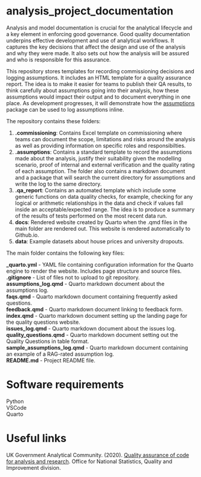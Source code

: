# analysis_project_documentation
Analysis and model documentation is crucial for the analytical lifecycle and a key element in enforcing good governance. Good quality documentation underpins effective  development and use of analytical workflows. It captures the key decisions that affect the design and use of the analysis and why they were made. It also sets out how the analysis will be assured and who is responsible for this assurance.

This repository stores templates for recording commissioning decisions and logging assumptions. It includes an HTML template for a quality assurance report. The idea is to make it easier for teams to publish their QA results, to think carefully about assumptions going into their analysis, how these assumptions would impact their output and to document everything in one place. As development progresses, it will demonstrate how the [assumptions](https://github.com/best-practice-and-impact/assumptions) package can be used to log assumptions inline. 

The repository contains these folders:  

1) **.commissioning**: Contains Excel template on commissioning where teams can document the scope, limitations and risks around the analysis as well as providing information on specific roles and responsibilties.
2) **.assumptions**: Contains a standard template to record the assumptions made about the analysis, justify their suitability given the modelling scenario, proof of internal and external verification and the quality rating of each assumption. The folder also contains a markdown document and a package that will search the current directory for assumptions and write the log to the same directory.
3) **.qa_report**: Contains an automated template which include some generic functions on data quality checks, for example, checking for any logical or arithmetic relationships in the data and check if values fall inside an acceptable/expected range. The idea is to produce a summary of the results of tests performed on the most recent data run.  
4) **docs**: Rendered website created by Quarto when the .qmd files in the main folder are rendered out. This website is rendered automatically to Github.io.
5) **data**: Example datasets about house prices and university dropouts.

The main folder contains the following key files:

**_quarto.yml** - YAML file containing configuration information for the Quarto engine to render the website. Includes page structure and source files.    
**.gitignore** - List of files not to upload to git repository.    
**assumptions_log.qmd** - Quarto markdown document about the assumptions log.    
**faqs.qmd** - Quarto markdown document containing frequently asked questions.    
**feedback.qmd** - Quarto markdown document linking to feedback form.    
**index.qmd** - Quarto markdown document setting up the landing page for the quality questions website.    
**issues_log.qmd** - Quarto markdown document about the issues log.    
**quality_questions.qmd** - Quarto markdown document setting out the Quality Questions in table format.    
**sample_assumptions_log.qmd** - Quarto markdown document containing an example of a RAG-rated assumption log.    
**README.md** - Project README file.

# Software requirements  
Python  
VSCode  
Quarto  

# Useful links  
UK Government Analytical Community. (2020). [Quality assurance of code for analysis and research](https://best-practice-and-impact.github.io/qa-of-code-guidance/ ). Office for National Statistics, Quality and Improvement division.  
